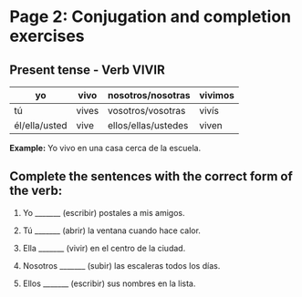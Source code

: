 # Page 2: Conjugation and completion exercises

## Present tense - Verb VIVIR

| yo | vivo | nosotros/nosotras | vivimos |
|---|---|---|---|
| tú | vives | vosotros/vosotras | vivís |
| él/ella/usted | vive | ellos/ellas/ustedes | viven |

**Example:** Yo vivo en una casa cerca de la escuela.

## Complete the sentences with the correct form of the verb:

1. Yo _______ (escribir) postales a mis amigos.

2. Tú _______ (abrir) la ventana cuando hace calor.

3. Ella _______ (vivir) en el centro de la ciudad.

4. Nosotros _______ (subir) las escaleras todos los días.

5. Ellos _______ (escribir) sus nombres en la lista.